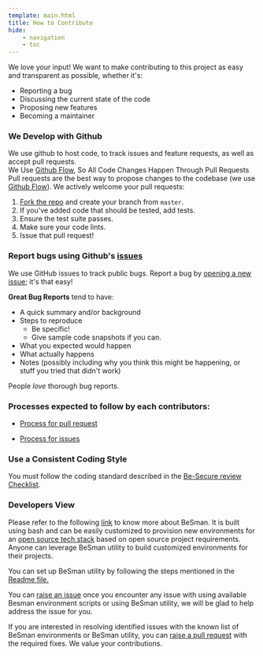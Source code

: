 ```yaml
---
template: main.html
title: How to Contribute
hide: 
    - navigation
    - toc
---
```


We love your input! We want to make contributing to this project as easy and transparent as possible, whether it's:

- Reporting a bug
- Discussing the current state of the code
- Proposing new features
- Becoming a maintainer

### We Develop with Github
We use github to host code, to track issues and feature requests, as well as accept pull requests.  
We Use [Github Flow](https://guides.github.com/introduction/flow/index.html), So All Code Changes Happen Through Pull Requests
Pull requests are the best way to propose changes to the codebase (we use [Github Flow](https://guides.github.com/introduction/flow/index.html)). We actively welcome your pull requests:



1. [Fork the repo](https://docs.github.com/en/github/getting-started-with-github/fork-a-repo) and create your branch from `master`.
2. If you've added code that should be tested, add tests.
3. Ensure the test suite passes.
4. Make sure your code lints.
5. Issue that pull request!

### Report bugs using Github's [issues](https://github.com/Be-Secure/Be-Secure/issues)
We use GitHub issues to track public bugs. Report a bug by [opening a new issue](https://github.com/Be-Secure/Be-Secure/issues); it's that easy!


**Great Bug Reports** tend to have:

- A quick summary and/or background
- Steps to reproduce
  - Be specific!
  - Give sample code snapshots if you can. 
- What you expected would happen
- What actually happens
- Notes (possibly including why you think this might be happening, or stuff you tried that didn't work)

People *love* thorough bug reports. 


### Processes expected to follow by each contributors:

- [Process for pull request](./raise_pull_request.md)

- [Process for issues](./raise_issue.md)



### Use a Consistent Coding Style
You must follow the coding standard described in the [Be-Secure review Checklist](./checklist.md).


### Developers View
                                                                                              

Please refer to the following [link](https://github.com/Be-Secure/BeSman) to know more about BeSman. It is built using bash and can be easily customized to provision new environments for an [open source tech stack](./tech_stack.md) based on open source project requirements. Anyone can leverage BeSman utility to build customized environments for their projects.
&nbsp;

You can set up BeSman utility by following the steps mentioned in the [Readme file.](https://github.com/Be-Secure/BeSman/blob/master/README.md)
&nbsp;

You can [raise an issue](./raise_issue.md) once you encounter any issue with using available Besman environment scripts or using BeSman utility, we will be glad to help address the issue for you.
&nbsp;

If you are interested in resolving identified issues with the known list of BeSman environments or BeSman utility, you can [raise a pull request](./raise_pull_request.md) with the required fixes. We value your contributions.